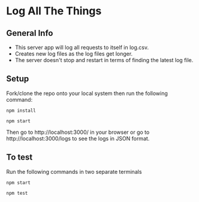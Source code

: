 # Log All The Things

## General Info

* This server app will log all requests to itself in log.csv.
*  Creates new log files as the log files get longer.
* The server doesn't stop and restart in terms of finding the latest log file.

## Setup
Fork/clone the repo onto your local system then run the following command:
```
npm install
```
```
npm start
```
Then go to http://localhost:3000/ in your browser or go to http://localhost:3000/logs to see the logs in JSON format.
## To test
Run the following commands in two separate terminals
```
npm start
```
```
npm test
```